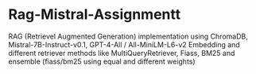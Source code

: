 # Rag-Mistral-Assignmentt
RAG (Retrievel Augmented Generation) implementation using ChromaDB, Mistral-7B-Instruct-v0.1, GPT-4-All / All-MiniLM-L6-v2 Embedding and different retriever methods like MultiQueryRetriever, Fiass, BM25 and ensemble (fiass/bm25 using equal and different weights)
